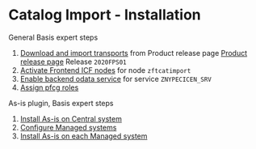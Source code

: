 # Catalog Import - Installation

General Basis expert steps
1. [Download and import transports](/inst/step-1.md) from Product release page [Product release page](https://github.com/fioritracker/cat-imp/releases) Release `2020FPS01`
2. [Activate Frontend ICF nodes](/inst/step-2.md) for node `zftcatimport`
3. [Enable backend odata service](/inst/step-3.md) for service `ZNYPECICEN_SRV`
4. [Assign pfcg roles](/inst/step-3.md)

As-is plugin, Basis expert steps<br>
1. [Install As-is on Central system](/inst/asis/cen.md)
2. [Configure Managed systems](inst/asis/sys.md)
3. [Install As-is on each Managed system](/inst/asis/man.md)

